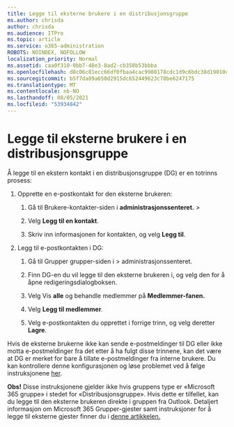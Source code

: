 ```yaml
---
title: Legge til eksterne brukere i en distribusjonsgruppe
ms.author: chrisda
author: chrisda
ms.audience: ITPro
ms.topic: article
ms.service: o365-administration
ROBOTS: NOINDEX, NOFOLLOW
localization_priority: Normal
ms.assetid: caa0f310-0bb7-48e3-8ad2-cb358b53bbba
ms.openlocfilehash: d8c06c81ecc66df0fbaa4cac9908178cdc1d9c6bdc38d19010c7b55e9bca8776
ms.sourcegitcommit: b5f7da89a650d2915dc652449623c78be6247175
ms.translationtype: MT
ms.contentlocale: nb-NO
ms.lasthandoff: 08/05/2021
ms.locfileid: "53934842"
---
```

# <a name="add-external-users-to-a-distribution-group"></a>Legge til eksterne brukere i en distribusjonsgruppe

Å legge til en ekstern kontakt i en distribusjonsgruppe (DG) er en totrinns prosess:
  
1. Opprette en e-postkontakt for den eksterne brukeren:
    
    1. Gå til Brukere-kontakter-siden i **administrasjonssenteret.**  >  [](https://admin.microsoft.com/adminportal/home#/Contact) 
    
    2. Velg **Legg til en kontakt**.
    
    3. Skriv inn informasjonen for kontakten, og velg **Legg til**.
    
2. Legg til e-postkontakten i DG:
    
    1. Gå til Grupper grupper-siden i   >  [](https://admin.microsoft.com/adminportal/home#/groups) administrasjonssenteret. 
    
    2. Finn DG-en du vil legge til den eksterne brukeren i, og velg den for å åpne redigeringsdialogboksen.
    
    3. Velg Vis **alle** og behandle medlemmer på **Medlemmer-fanen.** 
    
    4. Velg **Legg til medlemmer**.
    
    5. Velg e-postkontakten du opprettet i forrige trinn, og velg deretter **Lagre**.
    
Hvis de eksterne brukerne ikke kan sende e-postmeldinger til DG eller ikke motta e-postmeldinger fra det etter å ha fulgt disse trinnene, kan det være at DG er merket for bare å tillate e-postmeldinger fra interne brukere. Du kan kontrollere denne konfigurasjonen og løse problemet ved å følge instruksjonene [her](https://docs.microsoft.com/exchange/mail-flow-best-practices/non-delivery-reports-in-exchange-online/fix-error-code-5-7-133-in-exchange-online).
  
 **Obs!** Disse instruksjonene gjelder ikke hvis gruppens type er «Microsoft 365 gruppe» i stedet for «Distribusjonsgruppe». Hvis dette er tilfellet, kan du legge til den eksterne brukeren direkte i gruppen fra Outlook. Detaljert informasjon om Microsoft 365 Grupper-gjester samt instruksjoner for å legge til eksterne gjester finner du i [denne artikkelen.](https://support.office.com/article/Guest-access-in-Office-365-Groups-bfc7a840-868f-4fd6-a390-f347bf51aff6.aspx)
  